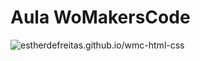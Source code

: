 # Aula WoMakersCode
![estherdefreitas.github.io/wmc-html-css](https://estherdefreitas.github.io/wmc-html-css)
